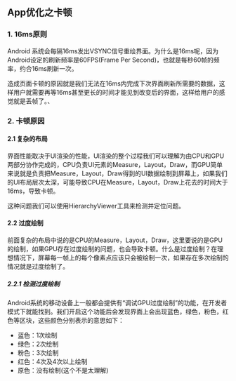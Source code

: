 ## App优化之卡顿

### 1. 16ms原则

Android 系统会每隔16ms发出VSYNC信号重绘界面。为什么是16ms呢，因为Android设定的刷新频率是60FPS(Frame Per Second)，也就是每秒60帧的频率，约合16ms刷新一次。

造成页面卡顿的原因就是我们无法在16ms内完成下次界面刷新所需要的数据，这样用户就需要再等16ms甚至更长的时间才能见到改变后的界面，这样给用户的感觉就是丢帧了。、

### 2. 卡顿原因

#### 2.1 复杂的布局

界面性能取决于UI渲染的性能，UI渲染的整个过程我们可以理解为由CPU和GPU两部分协作完成的，CPU负责UI元素的Measure，Layout，Draw，而GPU简单来说就是负责把Measure，Layout，Draw得到的UI数据绘制到屏幕上，如果我们的UI布局层次太深，可能导致CPU在Measure，Layout，Draw上花去的时间大于16ms，导致卡顿。

这种问题我们可以使用HierarchyViewer工具来检测并定位问题。

#### 2.2 过度绘制

前面复杂的布局中说的是CPU的Measure，Layout，Draw，这里要说的是GPU的绘制，如果GPU存在过度绘制的问题，也会导致卡顿。什么是过度绘制？在理想情况下，屏幕每一帧上的每个像素点应该只会被绘制一次，如果存在多次绘制的情况就是过度绘制了。

##### 2.2.1 检测过度绘制

Android系统的移动设备上一般都会提供有“调试GPU过度绘制”的功能，在开发者模式下就能找到。我们开启这个功能后会发现界面上会出现蓝色，绿色，粉色，红色等区块，这些颜色分别表示的意思如下：

- 蓝色：1次绘制
- 绿色：2次绘制
- 粉色：3次绘制
- 红色：4次及4次以上绘制
- 原色：没有绘制(这个不是太理解)